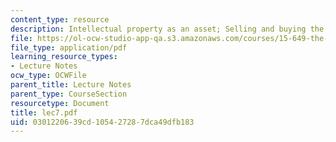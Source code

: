 ```yaml
---
content_type: resource
description: Intellectual property as an asset; Selling and buying the hi-tech start-up
file: https://ol-ocw-studio-app-qa.s3.amazonaws.com/courses/15-649-the-law-of-mergers-and-acquisitions-spring-2003/0301220639cd105427287dca49dfb183_lec7.pdf
file_type: application/pdf
learning_resource_types:
- Lecture Notes
ocw_type: OCWFile
parent_title: Lecture Notes
parent_type: CourseSection
resourcetype: Document
title: lec7.pdf
uid: 03012206-39cd-1054-2728-7dca49dfb183
---
```

